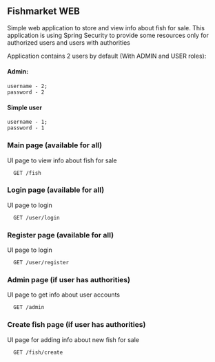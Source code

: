 ## Fishmarket WEB

Simple web application to store and view info about fish for sale.
This application is using Spring Security to provide some resources only for authorized users and users with authorities

Application contains 2 users by default (With ADMIN and USER roles):

#### Admin:
````
username - 2;
password - 2
````
#### Simple user
````
username - 1;
password - 1
````
### Main page (available for all)
UI page to view info about fish for sale
```http
  GET /fish
```

### Login page (available for all)
UI page to login
```http
  GET /user/login
```

### Register page (available for all)
UI page to login
```http
  GET /user/register
```

### Admin page (if user has authorities)
UI page to get info about user accounts
```http
  GET /admin
```

### Create fish page (if user has authorities)
UI page for adding info about new fish for sale
```http
  GET /fish/create
```